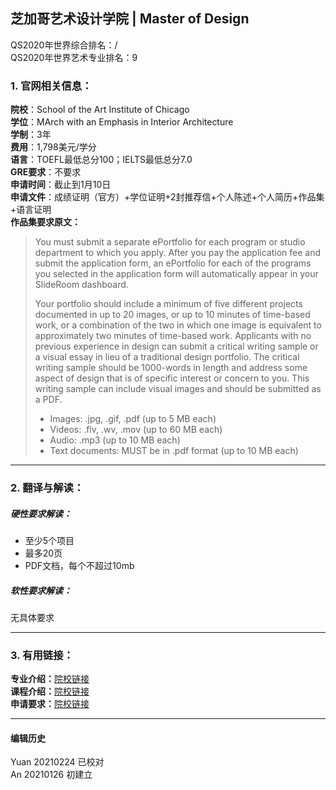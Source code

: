 ## 芝加哥艺术设计学院 | Master of Design

QS2020年世界综合排名：/  
QS2020年世界艺术专业排名：9  


### 1. 官网相关信息：

**院校**：School of the Art Institute of Chicago  
**学位**：MArch with an Emphasis in Interior Architecture  
**学制**：3年  
**费用**：1,798美元/学分  
**语言**：TOEFL最低总分100；IELTS最低总分7.0  
**GRE要求**：不要求  
**申请时间**：截止到1月10日  
**申请文件**：成绩证明（官方）+学位证明+2封推荐信+个人陈述+个人简历+作品集+语言证明  
**作品集要求原文：**   
> You must submit a separate ePortfolio for each program or studio department to which you apply. After you pay the application fee and submit the application form, an ePortfolio for each of the programs you selected in the application form will automatically appear in your SlideRoom dashboard.  
>
> Your portfolio should include a minimum of five different projects documented in up to 20 images, or up to 10 minutes of time-based work, or a combination of the two in which one image is equivalent to approximately two minutes of time-based work. Applicants with no previous experience in design can submit a critical writing sample or a visual essay in lieu of a traditional design portfolio. The critical writing sample should be 1000-words in length and address some aspect of design that is of specific interest or concern to you. This writing sample can include visual images and should be submitted as a PDF.  
>
> - Images: .jpg, .gif, .pdf (up to 5 MB each)  
> - Videos: .flv, .wv, .mov (up to 60 MB each)  
> - Audio: .mp3 (up to 10 MB each)  
> - Text documents: MUST be in .pdf format (up to 10 MB each)  





---


### 2. 翻译与解读：

##### 硬性要求解读：
- 至少5个项目  
- 最多20页  
- PDF文档，每个不超过10mb  



##### 软性要求解读：
无具体要求  


---


### 3. 有用链接：

**专业介绍：**[院校链接](https://www.saic.edu/academics/departments/aiado/master-architecture-emphasis-interior-architecture)  
**课程介绍：**[院校链接](https://www.saic.edu/academics/departments/aiado/courses)  
**申请要求：**[院校链接](https://www.saic.edu/academics/departments/aiado/master-architecture-emphasis-interior-architecture)  


---


#### 编辑历史
Yuan 20210224 已校对  
An 20210126 初建立  
